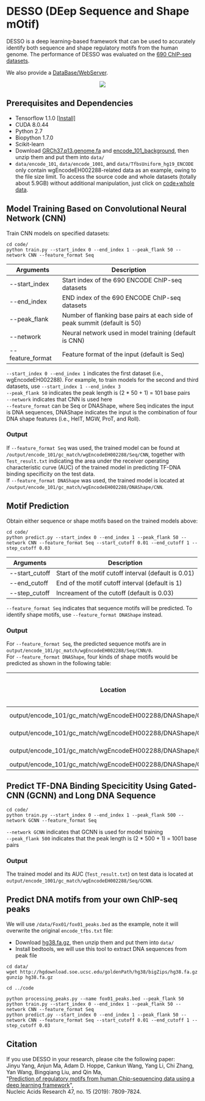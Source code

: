 # DESSO (DEep Sequence and Shape mOtif) 

DESSO is a deep learning-based framework that can be used to accurately identify both sequence and shape regulatory motifs from the human genome. The performance of DESSO was evaluated on the [690 ChIP-seq datasets](https://genome.ucsc.edu/ENCODE/downloads.html).

We also provide a [DataBase/WebServer](https://bmbl.bmi.osumc.edu/DESSO/index.php).

<p align="center"> 
<img src="https://github.com/viyjy/DESSO/blob/master/workflow.PNG">
</p>

## Prerequisites and Dependencies

- Tensorflow 1.1.0 [[Install]](https://www.tensorflow.org/install/)
- CUDA 8.0.44
- Python 2.7
- Biopython 1.7.0
- Scikit-learn
- Download [GRCh37.p13.genome.fa](http://bmbl.sdstate.edu/DESSO/tools/GRCh37.p13.genome.fa.zip) and [encode_101_background](http://bmbl.sdstate.edu/DESSO/tools/encode_101_background.zip), then unzip them and put them into `data/`
- `data/encode_101`, `data/encode_1001`, and `data/TfbsUniform_hg19_ENCODE` only contain wgEncodeEH002288-related data as an example, owing to the file size limit. To access the source code and whole datasets (totally about 5.9GB) without additional manipulation, just click on [code+whole data](http://bmbl.sdstate.edu/DESSO/tools/DESSO-master-whole.zip).

## Model Training Based on Convolutional Neural Network (CNN)

Train CNN models on specified datasets:

```
cd code/
python train.py --start_index 0 --end_index 1 --peak_flank 50 --network CNN --feature_format Seq
```

| Arguments        | Description                                                               |
| ---------------- | ------------------------------------------------------------------------- |
| --start_index    | Start index of the 690 ENCODE ChIP-seq datasets                           |
| --end_index      | END index of the 690 ENCODE ChIP-seq datasets                             |
| --peak_flank     | Number of flanking base pairs at each side of peak summit (default is 50) |
| --network        | Neural network used in model training (default is CNN)                    |
| --feature_format | Feature format of the input (default is Seq)                              |

`--start_index 0 --end_index 1` indicates the first dataset (i.e., wgEncodeEH002288). For example, to train models for the second and third datasets, use `--start_index 1 --end_index 3` <br/>
`--peak_flank 50` indicates the peak length is (2 \* 50 + 1) = 101 base pairs <br/>
`--network` indicates that CNN is used here <br/>
`--feature_format` can be Seq or DNAShape, where Seq indicates the input is DNA sequences, DNAShape indicates the input is the combination of four DNA shape features (i.e., HelT, MGW, ProT, and Roll).

### Output

If `--feature_format Seq` was used, the trained model can be found at `/output/encode_101/gc_match/wgEncodeEH002288/Seq/CNN`, together with `Test_result.txt` indicating the area under the receiver operating characteristic curve (AUC) of the trained model in predicting TF-DNA binding specificity on the test data. <br/>
If `--feature_format DNAShape` was used, the trained model is located at `/output/encode_101/gc_match/wgEncodeEH002288/DNAShape/CNN`.

## Motif Prediction

Obtain either sequence or shape motifs based on the trained models above:

```
cd code/
python predict.py --start_index 0 --end_index 1 --peak_flank 50 --network CNN --feature_format Seq --start_cutoff 0.01 --end_cutoff 1 --step_cutoff 0.03
```

| Arguments      | Description                                          |
| -------------- | ---------------------------------------------------- |
| --start_cutoff | Start of the motif cutoff interval (default is 0.01) |
| --end_cutoff   | End of the motif cutoff interval (default is 1)      |
| --step_cutoff  | Increament of the cutoff (default is 0.03)           |

`--feature_format Seq` indicates that sequence motifs will be predicted. To identify shape motifs, use `--feature_format DNAShape` instead.

### Output

For `--feature_format Seq`, the predicted sequence motifs are in `output/encode_101/gc_match/wgEncodeEH002288/Seq/CNN/0`. <br/>
For `--feature_format DNAShape`, four kinds of shape motifs would be predicted as shown in the following table:

| Location                                                   | Type of predicted shape motif |
| ---------------------------------------------------------- | ----------------------------- |
| output/encode_101/gc_match/wgEncodeEH002288/DNAShape/CNN/0 | HelT motif                    |
| output/encode_101/gc_match/wgEncodeEH002288/DNAShape/CNN/1 | MGW motif                     |
| output/encode_101/gc_match/wgEncodeEH002288/DNAShape/CNN/2 | ProT motif                    |
| output/encode_101/gc_match/wgEncodeEH002288/DNAShape/CNN/3 | Roll motif                    |

## Predict TF-DNA Binding Specicitity Using Gated-CNN (GCNN) and Long DNA Sequence

```
cd code/
python train.py --start_index 0 --end_index 1 --peak_flank 500 --network GCNN --feature_format Seq
```

`--network GCNN` indicates that GCNN is used for model training <br/>
`--peak_flank 500` indicates that the peak length is (2 \* 500 + 1) = 1001 base pairs <br/>

### Output

The trained model and its AUC (`Test_result.txt`) on test data is located at `output/encode_1001/gc_match/wgEncodeEH002288/Seq/GCNN`.

## Predict DNA motifs from your own ChIP-seq peaks

We will use `/data/Fox01/fox01_peaks.bed` as the example, note it will overwrite the original `encode_tfbs.txt` file:

- Download [hg38.fa.gz](http://hgdownload.soe.ucsc.edu/goldenPath/hg38/bigZips/), then unzip them and put them into `data/`
- Install bedtools, we will use this tool to extract DNA sequences from peak file

```
cd data/
wget http://hgdownload.soe.ucsc.edu/goldenPath/hg38/bigZips/hg38.fa.gz
gunzip hg38.fa.gz

cd ../code

python processing_peaks.py --name fox01_peaks.bed --peak_flank 50
python train.py --start_index 0 --end_index 1 --peak_flank 50 --network CNN --feature_format Seq
python predict.py --start_index 0 --end_index 1 --peak_flank 50 --network CNN --feature_format Seq --start_cutoff 0.01 --end_cutoff 1 --step_cutoff 0.03

```

## Citation

If you use DESSO in your research, please cite the following paper:</br>
Jinyu Yang, Anjun Ma, Adam D. Hoppe, Cankun Wang, Yang Li, Chi Zhang, Yan Wang, Bingqiang Liu, and Qin Ma,<br/>
"[Prediction of regulatory motifs from human Chip-sequencing data using a deep learning framework](https://academic.oup.com/nar/article/47/15/7809/5542889)",<br/>
Nucleic Acids Research 47, no. 15 (2019): 7809-7824.
